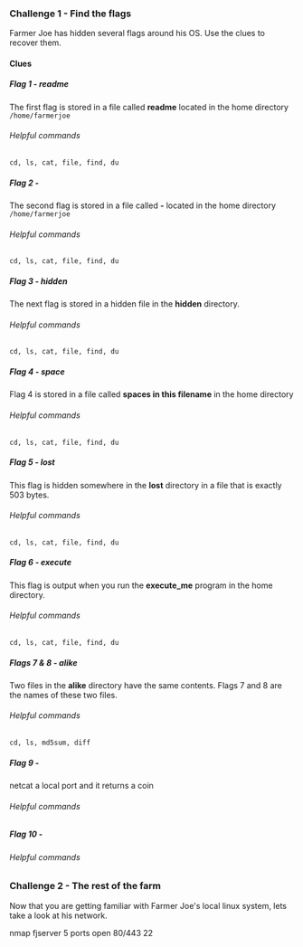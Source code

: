 ### Challenge 1 - Find the flags
Farmer Joe has hidden several flags around his OS.  Use the clues to recover them.

#### Clues

##### Flag 1 - readme
The first flag is stored in a file called **readme** located in the home directory `/home/farmerjoe`
###### Helpful commands
`cd, ls, cat, file, find, du`


##### Flag 2 - 
The second flag is stored in a file called **-** located in the home directory `/home/farmerjoe` 
###### Helpful commands
`cd, ls, cat, file, find, du`


##### Flag 3 - hidden
The next flag is stored in a hidden file in the **hidden** directory.
###### Helpful commands
`cd, ls, cat, file, find, du`


##### Flag 4 - space
Flag 4 is stored in a file called **spaces in this filename** in the home directory
###### Helpful commands
`cd, ls, cat, file, find, du`


##### Flag 5 - lost
This flag is hidden somewhere in the **lost** directory in a file that is exactly 503 bytes.
###### Helpful commands
`cd, ls, cat, file, find, du`


##### Flag 6 - execute
This flag is output when you run the **execute_me** program in the home directory.
###### Helpful commands
`cd, ls, cat, file, find, du`


##### Flags 7 & 8 - alike
Two files in the **alike** directory have the same contents.  Flags 7 and 8 are the names of these two files.
###### Helpful commands
`cd, ls, md5sum, diff`


##### Flag 9 - 
netcat a local port and it returns a coin
###### Helpful commands


##### Flag 10 - 

###### Helpful commands

### Challenge 2 - The rest of the farm
Now that you are getting familiar with Farmer Joe's local linux system, lets take a look at his network.

nmap fjserver
5 ports open
80/443
22

